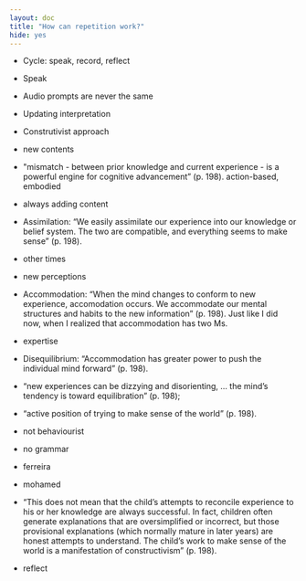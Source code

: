 ```yaml
---
layout: doc
title: "How can repetition work?"
hide: yes
---
```


* Cycle: speak, record, reflect

* Speak
* Audio prompts are never the same
* Updating interpretation
* Construtivist approach

* new contents
* "mismatch - between prior knowledge and current experience - is a powerful engine for cognitive advancement” (p. 198).
action-based, embodied
* always adding content
* Assimilation: “We easily assimilate our experience into our knowledge or belief system. The two are compatible, and everything seems to make sense” (p. 198).


* other times
* new perceptions
* Accommodation: “When the mind changes to conform to new experience, accomodation occurs. We accommodate our mental structures and habits to the new information” (p. 198). Just like I did now, when I realized that accommodation has two Ms.

* expertise
* Disequilibrium: “Accommodation has greater power to push the individual mind forward” (p. 198).
* “new experiences can be dizzying and disorienting, … the mind’s tendency is toward equilibration” (p. 198);
* “active position of trying to make sense of the world” (p. 198).
* not behaviourist

* no grammar
* ferreira
* mohamed
* “This does not mean that the child’s attempts to reconcile experience to his or her knowledge are always successful. In fact, children often generate explanations that are oversimplified or incorrect, but those provisional explanations (which normally mature in later years) are honest attempts to understand. The child’s work to make sense of the world is a manifestation of constructivism” (p. 198).

* reflect

